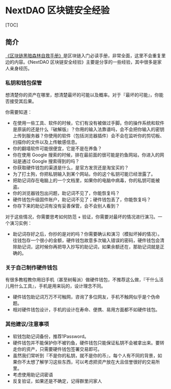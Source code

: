 # NextDAO 区块链安全经验<br>

[TOC]

## 简介

[《区块链黑暗森林自救手册》](README_CN.md)是区块链入门必读手册，非常全面，这里不会重复里边的内容。《NextDAO 区块链安全经验》主要是分享的一些经验，其中很多是家人亲身经历。

### 私钥和钱包保管

想清楚你的资产在哪里，想清楚最坏的可能以及概率。对于『最坏的可能』，你能否接受其后果。<br>

你需要知道：
* 在使用一些工具、软件的时候，它们有没有被做过手脚。你的操作系统和软件是原装的还是什么『破解版』？你用的输入法靠谱吗，会不会把你输入的密钥上传到服务器？你使用的软件（包括浏览器插件）会不会在监听你的剪切板、扫描你的文件以及上传敏感信息。
* 你的翻墙软件可能很便宜，它是不是在养鱼？
* 你在使用 Google 搜索的时候，排在最前面的很可能是钓鱼网站，你进入的网站是通过 Google 搜索得到的吗？
* 你获取硬件钱包的渠道是什么，是官方发货还是淘宝买的？
* 为了打土狗，你把私钥输入到某个网站，你的这个私钥可能已经泄露了。
* 把助记词存在电脑上的一个文档里，如果你的电脑中病毒，你的私钥可能被盗。
* 你的浏览器钱包出问题，助记词不见了，你能恢复吗？
* 硬件钱包升级固件账户，助记词不见了；硬件钱包丢了，你能恢复吗？
* 你存下来的助记词有没有妥善保管，会不会别人看到？

对于这些情况，你需要思考如何防范 + 验证，你需要对最坏的情况进行演习。一个演习实例：

* 助记词存好之后，你抄的是对的吗？你需要确认和演习（模拟坏掉的情况）。往钱包存一个很小的金额，硬件钱包故意多次输入错误的密码，硬件钱包会清除助记词，这时候你再把导入抄写的助记词，如果余额还在，那助记词就是正确的。

### 关于自己制作硬件钱包

有很多教程教你用旧手机（甚至树莓派）做硬件钱包，不推荐这么做，『干什么活儿用什么工具』，手机是用来玩的，设计理念不同。
* 硬件钱包助记词万万不可触网，咨询了多位网友，手机不触网似乎是个伪命题。
* 相对硬件钱包设计，手机的设计在寿命、便携、易用方面都不如硬件钱包。

### 其他建议/注意事项

* 软钱包助记词备份，推荐1Password。
* 硬件钱包并不能保护你不被钓鱼，硬件钱包只能保证私钥不会被拿出来。要转走你的资产，只需要硬件钱包签署交易即可。
* 虽然我们常听到『不是你的私钥，就不是你的币』，每个人有不同的背景，如果你不太想了解学习这些东西，可以考虑把资产放在大且信誉很好的交易所里。
* 考虑使用助记词密语
* 反复验证，如果还是不确定，记得群里问家人
